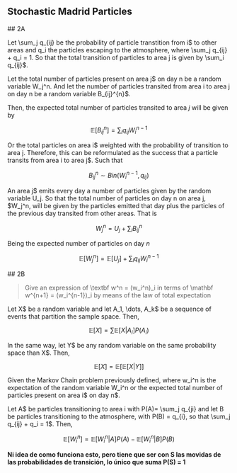 ## Stochastic Madrid Particles

## 2A

Let \sum_j q_{ij} be the probability of particle transtition from i$ to other areas and q_i the particles escaping to the atmosphere, where \sum_j q_{ij} + q_i = 1. So that the total transition of particles to area j is given by \sum_i q_{ij}$.

Let the total number of particles present on area j$ on day n be a random variable W_j^n. And let the number of particles transited from area i to area j on day n be a random variable B_{ij}^{n}$.

Then, the expected total number of particles transited to area $j$ will be given by

$$
\mathbb{E}[B_{ij}^{n}] = \sum_i q_{ij}W_i^{n-1}
$$

Or the total particles on area i$ weighted with the probability of transition to area j. Therefore, this can be reformulated as the success that a particle transits from area i to area j$. Such that

$$
B_{ij}^n \sim Bin(W_i^{n-1}, q_{ij})
$$

An area j$ emits every day a number of particles given by the random variable U_j. So that the total number of particles on day n on area j, $W_j^n, will be given by the particles emitted that day plus the particles of the previous day transited from other areas. That is

$$
W_j^n = U_j + \sum_iB_{ij}^n
$$

Being the expected number of particles on day $n$

$$
\mathbb{E}[W_j^n] = \mathbb{E}[U_j] + \sum_i q_{ij}W_i^{n-1}
$$

## 2B

> Give an expression of \textbf w^n = (w_i^n)_i in terms of \mathbf w^{n+1} = (w_i^{n-1})_i by means of the law of total expectation

Let X$ be a random variable and let A_1, \dots, A_k$ be a sequence of events that partition the sample space. Then,

$$
\mathbb{E}[X] = \sum \mathbb{E}[X|A_i]P(A_i)
$$

In the same way, let Y$ be any random variable on the same probability space than X$. Then,

$$
\mathbb{E}[X] = \mathbb{E}[\mathbb{E}[X|Y]]
$$

Given the Markov Chain problem previously defined, where w_i^n is the expectation of the random variable W_i^n or the expected total number of particles present on area i$ on day n$.

Let A$ be particles transitioning to area i with P(A)= \sum_j q_{ji} and let B be particles transitioning to the atmosphere, with P(B) = q_{i}, so that \sum_j q_{ij} + q_i = 1$. Then,

$$
\mathbb{E}[W_i^n] = \mathbb{E}[W_i^n | A] P(A) - \mathbb{E}[W_i^n | B] P(B)
$$

**Ni idea de como funciona esto, pero tiene que ser con S las movidas de las probabilidades de transición, lo único que suma P(S) = 1**
